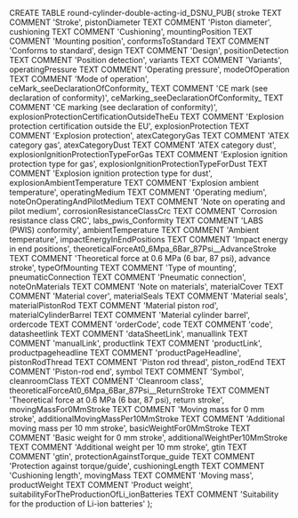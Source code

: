 CREATE TABLE  round-cylinder-double-acting-id_DSNU_PUB(
  stroke TEXT COMMENT 'Stroke',
  pistonDiameter TEXT COMMENT 'Piston diameter',
  cushioning TEXT COMMENT 'Cushioning',
  mountingPosition TEXT COMMENT 'Mounting position',
  conformsToStandard TEXT COMMENT 'Conforms to standard',
  design TEXT COMMENT 'Design',
  positionDetection TEXT COMMENT 'Position detection',
  variants TEXT COMMENT 'Variants',
  operatingPressure TEXT COMMENT 'Operating pressure',
  modeOfOperation TEXT COMMENT 'Mode of operation',
  ceMark_seeDeclarationOfConformity_ TEXT COMMENT 'CE mark (see declaration of conformity)',
  ceMarking_seeDeclarationOfConformity_ TEXT COMMENT 'CE marking (see declaration of conformity)',
  explosionProtectionCertificationOutsideTheEu TEXT COMMENT 'Explosion protection certification outside the EU',
  explosionProtection TEXT COMMENT 'Explosion protection',
  atexCategoryGas TEXT COMMENT 'ATEX category gas',
  atexCategoryDust TEXT COMMENT 'ATEX category dust',
  explosionIgnitionProtectionTypeForGas TEXT COMMENT 'Explosion ignition protection type for gas',
  explosionIgnitionProtectionTypeForDust TEXT COMMENT 'Explosion ignition protection type for dust',
  explosionAmbientTemperature TEXT COMMENT 'Explosion ambient temperature',
  operatingMedium TEXT COMMENT 'Operating medium',
  noteOnOperatingAndPilotMedium TEXT COMMENT 'Note on operating and pilot medium',
  corrosionResistanceClassCrc TEXT COMMENT 'Corrosion resistance class CRC',
  labs_pwis_Conformity TEXT COMMENT 'LABS (PWIS) conformity',
  ambientTemperature TEXT COMMENT 'Ambient temperature',
  impactEnergyInEndPositions TEXT COMMENT 'Impact energy in end positions',
  theoreticalForceAt0_6Mpa_6Bar_87Psi__AdvanceStroke TEXT COMMENT 'Theoretical force at 0.6 MPa (6 bar, 87 psi), advance stroke',
  typeOfMounting TEXT COMMENT 'Type of mounting',
  pneumaticConnection TEXT COMMENT 'Pneumatic connection',
  noteOnMaterials TEXT COMMENT 'Note on materials',
  materialCover TEXT COMMENT 'Material cover',
  materialSeals TEXT COMMENT 'Material seals',
  materialPistonRod TEXT COMMENT 'Material piston rod',
  materialCylinderBarrel TEXT COMMENT 'Material cylinder barrel',
  ordercode TEXT COMMENT 'orderCode',
  code TEXT COMMENT 'code',
  datasheetlink TEXT COMMENT 'dataSheetLink',
  manuallink TEXT COMMENT 'manualLink',
  productlink TEXT COMMENT 'productLink',
  productpageheadline TEXT COMMENT 'productPageHeadline',
  pistonRodThread TEXT COMMENT 'Piston rod thread',
  piston_rodEnd TEXT COMMENT 'Piston-rod end',
  symbol TEXT COMMENT 'Symbol',
  cleanroomClass TEXT COMMENT 'Cleanroom class',
  theoreticalForceAt0_6Mpa_6Bar_87Psi__ReturnStroke TEXT COMMENT 'Theoretical force at 0.6 MPa (6 bar, 87 psi), return stroke',
  movingMassFor0MmStroke TEXT COMMENT 'Moving mass for 0 mm stroke',
  additionalMovingMassPer10MmStroke TEXT COMMENT 'Additional moving mass per 10 mm stroke',
  basicWeightFor0MmStroke TEXT COMMENT 'Basic weight for 0 mm stroke',
  additionalWeightPer10MmStroke TEXT COMMENT 'Additional weight per 10 mm stroke',
  gtin TEXT COMMENT 'gtin',
  protectionAgainstTorque_guide TEXT COMMENT 'Protection against torque/guide',
  cushioningLength TEXT COMMENT 'Cushioning length',
  movingMass TEXT COMMENT 'Moving mass',
  productWeight TEXT COMMENT 'Product weight',
  suitabilityForTheProductionOfLi_ionBatteries TEXT COMMENT 'Suitability for the production of Li-ion batteries'
);
